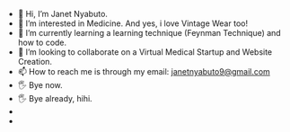 - 👋 Hi, I’m Janet Nyabuto.
- 👀 I’m interested in Medicine. And yes, i love Vintage Wear too!
- 🌱 I’m currently learning a learning technique (Feynman Technique) and how to code.
- 💞️ I’m looking to collaborate on a Virtual Medical Startup and Website Creation.
- 📫 How to reach me is through my email: janetnyabuto9@gmail.com
- 🖐 Bye now. 
- 🖐 Bye already, hihi. 
- 
- 

<!---
VintageSouLover/VintageSouLover is a ✨ special ✨ repository because its `README.md` (this file) appears on your GitHub profile.
You can click the Preview link to take a look at your changes.
--->
